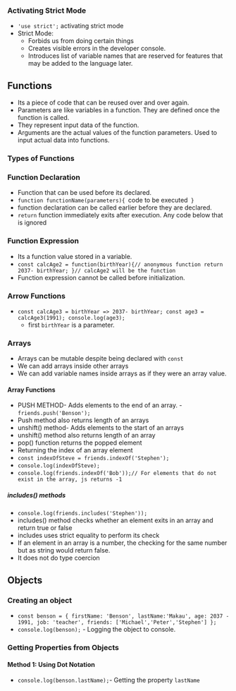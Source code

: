 ### Activating Strict Mode
- `'use strict';` activating strict mode
- Strict Mode:
    - Forbids us from doing certain things
    - Creates visible errors in the developer console.
    - Introduces list of variable names that are reserved for features that may be added to the language later.

## Functions
- Its a piece of code that can be reused over and over again. 
- Parameters are like variables in a function. They are defined once the function is called. 
- They represent input data of the function. 
- Arguments are the actual values of the function parameters. Used to input actual data into functions. 
### Types of Functions
### Function Declaration
- Function that can be used before its declared. 
-  `function functionName(parameters){
    `code to be executed`
   }`
- function declaration can be called earlier before they are declared.
-  `return` function immediately exits after execution. Any code below that is ignored
### Function Expression
- Its a function value stored in a variable. 
-  `const calcAge2 = function(birthYear){// anonymous function
    return 2037- birthYear;
    }// calcAge2 will be the function`
- Function expression cannot be called before initialization.
### Arrow Functions
- `const calcAge3 = birthYear => 2037- birthYear;
   const age3 = calcAge3(1991);
   console.log(age3);`
   - first  `birthYear` is a parameter.

### Arrays
- Arrays can be mutable despite being declared with `const`
- We can add arrays inside other arrays
- We can add variable names inside arrays as if they were an array value.

#### Array Functions
- PUSH METHOD- Adds elements to the end of an array. - `friends.push('Benson');`
- Push method also returns length of an arrays
- unshift() method- Adds elements to the start of an arrays
- unshift() method also returns length of an array
- pop() function returns the popped element
- Returning the index of an array element
- `const indexOfSteve = friends.indexOf('Stephen');`
- `console.log(indexOfSteve);`
- `console.log(friends.indexOf('Bob'));// For elements that do not exist in the array, js returns -1`
##### includes() methods
- `console.log(friends.includes('Stephen'));`
- includes() method checks whether an element exits in an array and return true or false
- includes uses strict equality to perform its check
- If an element in an array is a number, the checking for the same number but as string would return false. 
- It does not do type coercion

## Objects
### Creating an object
- `const benson = {
    firstName: 'Benson',
    lastName:'Makau',
    age: 2037 - 1991,
    job: 'teacher',
    friends: ['Michael','Peter','Stephen']
};`
- `console.log(benson);` - Logging the object to console.

### Getting Properties from Objects
#### Method 1: Using Dot Notation
- `console.log(benson.lastName);`- Getting the property `lastName`
    

